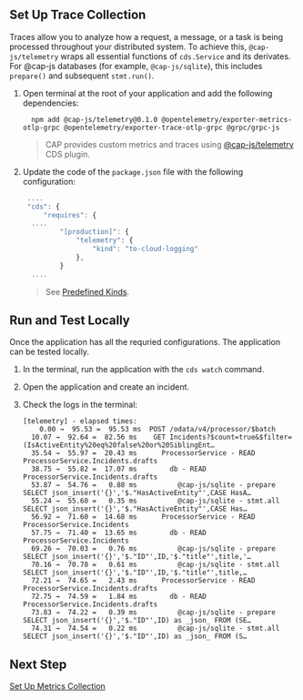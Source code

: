 
## Set Up Trace Collection

Traces allow you to analyze how a request, a message, or a task is being processed throughout your distributed system. To achieve this, `@cap-js/telemetry` wraps all essential functions of `cds.Service` and its derivates. For @cap-js databases (for example, `@cap-js/sqlite`), this includes `prepare()` and subsequent `stmt.run()`.


1. Open terminal at the root of your application and add the following dependencies:
    
    ```
      npm add @cap-js/telemetry@0.1.0 @opentelemetry/exporter-metrics-otlp-grpc @opentelemetry/exporter-trace-otlp-grpc @grpc/grpc-js
    ```
     > CAP provides custom metrics and traces using [@cap-js/telemetry](https://github.com/cap-js/telemetry) CDS plugin. 
     
2. Update the code of the `package.json` file with the following configuration:

   ```javascript
    .... 
    "cds": {
        "requires": {
     ....
            "[production]": {
                "telemetry": {
                    "kind": "to-cloud-logging" 
                }, 
            }
     ....
    ```
   > See [Predefined Kinds](https://github.com/cap-js/telemetry/?tab=readme-ov-file#predefined-kinds).

## Run and Test Locally
Once the application has all the requried configurations. The application can be tested locally. 

1. In the terminal, run the application with the `cds watch` command.
2. Open the application and create an incident. 
3. Check the logs in the terminal:

    ```
    [telemetry] - elapsed times:
        0.00 →  95.53 =  95.53 ms  POST /odata/v4/processor/$batch
      10.07 →  92.64 =  82.56 ms    GET Incidents?$count=true&$filter=(IsActiveEntity%20eq%20false%20or%20SiblingEnt…
      35.54 →  55.97 =  20.43 ms      ProcessorService - READ ProcessorService.Incidents.drafts
      38.75 →  55.82 =  17.07 ms        db - READ ProcessorService.Incidents.drafts
      53.87 →  54.76 =   0.88 ms          @cap-js/sqlite - prepare SELECT json_insert('{}','$."HasActiveEntity"',CASE HasA…
      55.24 →  55.60 =   0.35 ms          @cap-js/sqlite - stmt.all SELECT json_insert('{}','$."HasActiveEntity"',CASE Has…
      56.92 →  71.60 =  14.68 ms      ProcessorService - READ ProcessorService.Incidents
      57.75 →  71.40 =  13.65 ms        db - READ ProcessorService.Incidents
      69.26 →  70.03 =   0.76 ms          @cap-js/sqlite - prepare SELECT json_insert('{}','$."ID"',ID,'$."title"',title,'…
      70.16 →  70.78 =   0.61 ms          @cap-js/sqlite - stmt.all SELECT json_insert('{}','$."ID"',ID,'$."title"',title,…
      72.21 →  74.65 =   2.43 ms      ProcessorService - READ ProcessorService.Incidents.drafts
      72.75 →  74.59 =   1.84 ms        db - READ ProcessorService.Incidents.drafts
      73.83 →  74.22 =   0.39 ms          @cap-js/sqlite - prepare SELECT json_insert('{}','$."ID"',ID) as _json_ FROM (SE…
      74.31 →  74.54 =   0.22 ms          @cap-js/sqlite - stmt.all SELECT json_insert('{}','$."ID"',ID) as _json_ FROM (S…
    ```
  

## Next Step  
[Set Up Metrics Collection](./metrics.md)



